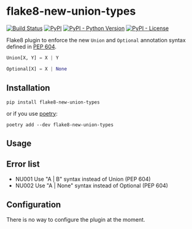 # flake8-new-union-types
[![Build Status](https://github.com/xome4ok/flake8-new-union-types/actions/workflows/check.yml/badge.svg?branch=main)](https://github.com/xome4ok/flake8-new-union-types/actions/workflows/check.yml)
[![PyPI](https://img.shields.io/pypi/v/flake8-new-union-types)](https://pypi.org/project/flake8-new-union-types/)
[![PyPI - Python Version](https://img.shields.io/pypi/pyversions/flake8-new-union-types)](https://pypi.org/project/flake8-new-union-types/)
[![PyPI - License](https://img.shields.io/pypi/l/flake8-new-union-types)](https://pypi.org/project/flake8-new-union-types/)

Flake8 plugin to enforce the new `Union` and `Optional` annotation syntax defined in [PEP 604](https://peps.python.org/pep-0604/).

```python
Union[X, Y] = X | Y

Optional[X] = X | None
```

## Installation

```
pip install flake8-new-union-types
```

or if you use [poetry](https://python-poetry.org/):

```
poetry add --dev flake8-new-union-types
```

## Usage

## Error list

* NU001 Use "A | B" syntax instead of Union (PEP 604)
* NU002 Use "A | None" syntax instead of Optional (PEP 604)

## Configuration

There is no way to configure the plugin at the moment.
